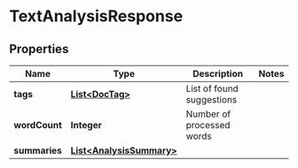 
# TextAnalysisResponse

## Properties
Name | Type | Description | Notes
------------ | ------------- | ------------- | -------------
**tags** | [**List&lt;DocTag&gt;**](DocTag.md) | List of found suggestions | 
**wordCount** | **Integer** | Number of processed words | 
**summaries** | [**List&lt;AnalysisSummary&gt;**](AnalysisSummary.md) |  | 



